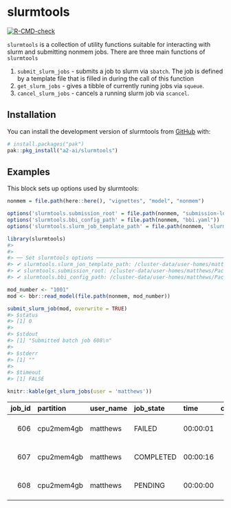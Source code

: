 
<!-- README.md is generated from README.Rmd. Please edit that file -->

# slurmtools

<!-- badges: start -->

[![R-CMD-check](https://github.com/A2-ai/slurmtools/actions/workflows/RunChecks.yaml/badge.svg)](https://github.com/A2-ai/slurmtools/actions/workflows/RunChecks.yaml)
<!-- badges: end -->

`slurmtools` is a collection of utility functions suitable for
interacting with slurm and submitting nonmem jobs. There are three main
functions of `slurmtools`

1.  `submit_slurm_jobs` - submits a job to slurm via `sbatch`. The job
    is defined by a template file that is filled in during the call of
    this function
2.  `get_slurm_jobs` - gives a tibble of currently runing jobs via
    `squeue`.
3.  `cancel_slurm_jobs` - cancels a running slurm job via `scancel`.

## Installation

You can install the development version of slurmtools from
[GitHub](https://github.com/) with:

``` r
# install.packages("pak")
pak::pkg_install("a2-ai/slurmtools")
```

## Examples

This block sets up options used by slurmtools:

``` r
nonmem = file.path(here::here(), "vignettes", "model", "nonmem")

options('slurmtools.submission_root' = file.path(nonmem, "submission-log"))
options('slurmtools.bbi_config_path' = file.path(nonmem, "bbi.yaml"))
options('slurmtools.slurm_job_template_path' = file.path(nonmem, 'slurm-job-bbi.tmpl'))

library(slurmtools)
#> 
#> 
#> ── Set slurmtools options ──────────────────────────────────────────────────────
#> ✔ slurmtools.slurm_jon_template_path: /cluster-data/user-homes/matthews/Packages/slurmtools/vignettes/model/nonmem/slurm-job-bbi.tmpl
#> ✔ slurmtools.submission_root: /cluster-data/user-homes/matthews/Packages/slurmtools/vignettes/model/nonmem/submission-log
#> ✔ slurmtools.bbi_config_path: /cluster-data/user-homes/matthews/Packages/slurmtools/vignettes/model/nonmem/bbi.yaml
```

``` r
mod_number <- "1001"
mod <- bbr::read_model(file.path(nonmem, mod_number))

submit_slurm_job(mod, overwrite = TRUE)
#> $status
#> [1] 0
#> 
#> $stdout
#> [1] "Submitted batch job 608\n"
#> 
#> $stderr
#> [1] ""
#> 
#> $timeout
#> [1] FALSE
```

``` r
knitr::kable(get_slurm_jobs(user = 'matthews'))
```

| job_id | partition | user_name | job_state | time | cpus | standard_input | standard_output | submit_time | start_time | end_time | current_working_directory |
|---:|:---|:---|:---|:---|---:|:---|:---|:---|:---|:---|:---|
| 606 | cpu2mem4gb | matthews | FAILED | 00:00:01 | 1 | /dev/null | /cluster-data/user-homes/matthews/Packages/slurmtools/vignettes/model/nonmem/submission-log/slurm-606.out | 2024-11-26 13:42:50 | 2024-11-26 13:42:50 | 2024-11-26 13:42:51 | /cluster-data/user-homes/matthews/Packages/slurmtools/vignettes/model/nonmem/submission-log |
| 607 | cpu2mem4gb | matthews | COMPLETED | 00:00:16 | 1 | /dev/null | /cluster-data/user-homes/matthews/Packages/slurmtools/vignettes/model/nonmem/submission-log/slurm-607.out | 2024-11-26 13:43:50 | 2024-11-26 13:43:50 | 2024-11-26 13:44:06 | /cluster-data/user-homes/matthews/Packages/slurmtools/vignettes/model/nonmem/submission-log |
| 608 | cpu2mem4gb | matthews | PENDING | 00:00:00 | 1 | /dev/null | /cluster-data/user-homes/matthews/Packages/slurmtools/vignettes/model/nonmem/submission-log/slurm-608.out | 2024-11-26 13:46:41 | 1970-01-01 00:00:00 | 1970-01-01 00:00:00 | /cluster-data/user-homes/matthews/Packages/slurmtools/vignettes/model/nonmem/submission-log |
